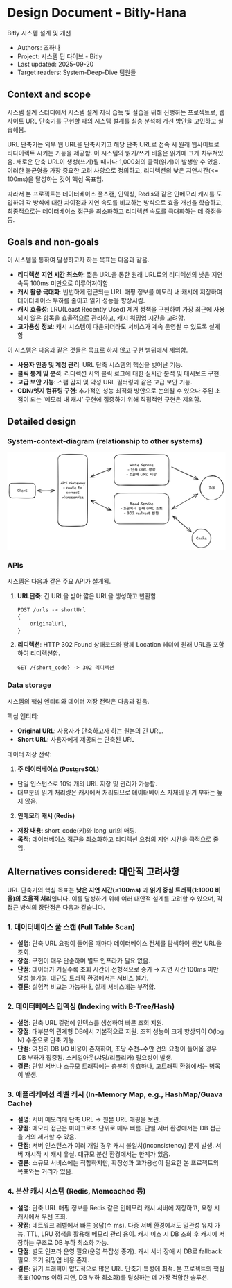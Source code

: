 # Design Document - Bitly-Hana

Bitly 시스템 설계 및 개선

-   Authors: 조하나
-   Project: 시스템 딥 다이브 - Bitly
-   Last updated: 2025-09-20
-   Target readers: System-Deep-Dive 팀원들

## Context and scope

시스템 설계 스터디에서 시스템 설계 지식 습득 및 실습을 위해 진행하는 프로젝트로, 웹사이트 URL 단축기를 구현할 때의 시스템 설계를 심층 분석해 개선 방안을 고민하고 실습해봄.

URL 단축기는 외부 웹 URL을 단축시키고 해당 단축 URL로 접속 시 원래 웹사이트로 리다이렉트 시키는 기능을 제공함. 이 시스템의 읽기/쓰기 비율은 읽기에 크게 치우쳐있음. 새로운 단축 URL이 생성(쓰기)될 때마다 1,000회의 클릭(읽기)이 발생할 수 있음. 이러한 불균형을 가장 중요한 고려 사항으로 정의하고, 리디렉션의 낮은 지연시간(<= 100ms)을 달성하는 것이 핵심 목표임.

따라서 본 프로젝트는 데이터베이스 풀스캔, 인덱싱, Redis와 같은 인메모리 캐시를 도입하여 각 방식에 대한 차이점과 지연 속도를 비교하는 방식으로 효율 개선을 학습하고, 최종적으로는 데이터베이스 접근을 최소화하고 리디렉션 속도를 극대화하는 데 중점을 둠.

## Goals and non-goals

이 시스템을 통하여 달성하고자 하는 목표는 다음과 같음.

-   **리디렉션 지연 시간 최소화**: 짧은 URL을 통한 원래 URL로의 리디렉션의 낮은 지연 속독 100ms 미만으로 이루어져야함.
-   **캐시 활용 극대화**: 빈번하게 접근되는 URL 매핑 정보를 메모리 내 캐시에 저장하여 데이터베이스 부하를 줄이고 읽기 성능을 향상시킴.
-   **캐시 효율성**: LRU(Least Recently Used) 제거 정책을 구현하여 가장 최근에 사용되지 않은 항목을 효율적으로 관리하고, 캐시 워밍업 시간을 고려함.
-   **고가용성 정보**: 캐시 시스템이 다운되더라도 서비스가 계속 운영될 수 있도록 설계함

이 시스템은 다음과 같은 것들은 목표로 하지 않고 구현 범위에서 제외함.

-   **사용자 인증 및 계정 관리**: URL 단축 시스템의 핵심을 벗어난 기능.
-   **클릭 통계 및 분석**: 리디렉션 시의 클릭 로그에 대한 실시간 분석 및 대시보드 구현.
-   **고급 보안 기능**: 스팸 감지 및 악성 URL 필터링과 같은 고급 보안 기능.
-   **CDN/엣지 컴퓨팅 구현**: 추가적인 성능 최적화 방안으로 논의될 수 있으나 주된 초점이 되는 ‘메모리 내 캐시’ 구현에 집중하기 위해 직접적인 구현은 제외함.

## Detailed design

### System-context-diagram (relationship to other systems)

![diagram](./assets/systemDesign.png)

### APIs

시스템은 다음과 같은 주요 API가 설계됨.

1. **URL단축**: 긴 URL을 받아 짧은 URL을 생성하고 반환함.

    ```
    POST /urls -> shortUrl
    {
        originalUrl,
    }
    ```

2. **리디렉션**: HTTP 302 Found 상태코드와 함께 Location 헤더에 원래 URL을 포함하여 리디렉션함.

    ```
    GET /{short_code} -> 302 리디렉션
    ```

### Data storage

시스템의 핵심 엔티티와 데이터 저장 전략은 다음과 같음.

핵심 엔티티:

-   **Original URL**: 사용자가 단축하고자 하는 원본의 긴 URL.
-   **Short URL**: 사용자에게 제공되는 단축된 URL

데이터 저장 전략:

1. **주 데이터베이스 (PostgreSQL)**

-   단일 인스턴스로 10억 개의 URL 저장 및 관리가 가능함.
-   대부분의 읽기 처리량은 캐시에서 처리되므로 데이터베이스 자체의 읽기 부하는 높지 않음.

2. **인메모리 캐시 (Redis)**

-   **저장 내용**: short_code(키)와 long_url의 매핑.
-   **목적**: 데이터베이스 접근을 최소화하고 리디렉션 요청의 지연 시간을 극적으로 줄임.

## Alternatives considered: 대안적 고려사항

URL 단축기의 핵심 목표는 **낮은 지연 시간(≤100ms)** 과 **읽기 중심 트래픽(1:1000 비율)의 효율적 처리**입니다. 이를 달성하기 위해 여러 대안적 설계를 고려할 수 있으며, 각 접근 방식의 장단점은 다음과 같습니다.

### 1. 데이터베이스 풀 스캔 (Full Table Scan)

-   **설명**: 단축 URL 요청이 들어올 때마다 데이터베이스 전체를 탐색하여 원본 URL을 조회.
-   **장점**: 구현이 매우 단순하며 별도 인프라가 필요 없음.
-   **단점**: 데이터가 커질수록 조회 시간이 선형적으로 증가 → 지연 시간 100ms 미만 달성 불가능. 대규모 트래픽 환경에서는 서비스 불가.
-   **결론**: 실험적 비교는 가능하나, 실제 서비스에는 부적합.

### 2. 데이터베이스 인덱싱 (Indexing with B-Tree/Hash)

-   **설명**: 단축 URL 컬럼에 인덱스를 생성하여 빠른 조회 지원.
-   **장점**: 대부분의 관계형 DB에서 기본적으로 지원. 조회 성능이 크게 향상되어 O(log N) 수준으로 단축 가능.
-   **단점**: 여전히 DB I/O 비용이 존재하며, 초당 수천~수만 건의 요청이 들어올 경우 DB 부하가 집중됨. 스케일아웃(샤딩/리플리카) 필요성이 발생.
-   **결론**: 단일 서버나 소규모 트래픽에는 충분히 유효하나, 고트래픽 환경에서는 병목이 발생.

### 3. 애플리케이션 레벨 캐시 (In-Memory Map, e.g., HashMap/Guava Cache)

-   **설명**: 서버 메모리에 단축 URL → 원본 URL 매핑을 보관.
-   **장점**: 메모리 접근은 마이크로초 단위로 매우 빠름. 단일 서버 환경에서는 DB 접근을 거의 제거할 수 있음.
-   **단점**: 서버 인스턴스가 여러 개일 경우 캐시 불일치(inconsistency) 문제 발생. 서버 재시작 시 캐시 유실. 대규모 분산 환경에서는 한계가 있음.
-   **결론**: 소규모 서비스에는 적합하지만, 확장성과 고가용성이 필요한 본 프로젝트의 목표와는 거리가 있음.

### 4. 분산 캐시 시스템 (Redis, Memcached 등)

-   **설명**: 단축 URL 매핑 정보를 Redis 같은 인메모리 캐시 서버에 저장하고, 요청 시 캐시에서 우선 조회.
-   **장점**: 네트워크 레벨에서 빠른 응답(수 ms). 다중 서버 환경에서도 일관성 유지 가능. TTL, LRU 정책을 활용해 메모리 관리 용이. 캐시 미스 시 DB 조회 후 캐시에 저장하는 구조로 DB 부하 최소화 가능.
-   **단점**: 별도 인프라 운영 필요(운영 복잡성 증가). 캐시 서버 장애 시 DB로 fallback 필요. 초기 워밍업 비용 존재.
-   **결론**: 읽기 트래픽이 압도적으로 많은 URL 단축기 특성에 최적. 본 프로젝트의 핵심 목표(100ms 이하 지연, DB 부하 최소화)를 달성하는 데 가장 적합한 솔루션.

